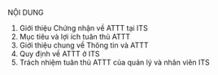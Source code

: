 NỘI DUNG
1. Giới thiệu Chứng nhận về ATTT tại ITS
2. Mục tiêu và lợi ích tuân thủ ATTT
3. Giới thiệu chung về Thông tin và ATTT
4. Quy định về ATTT ở ITS
5. Trách nhiệm tuân thủ ATTT của quản lý và nhân viên ITS